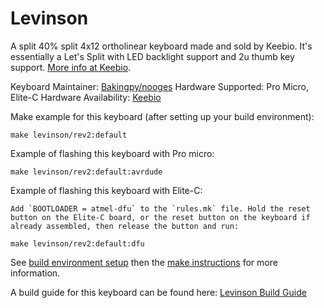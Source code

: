Levinson
========

A split 40% split 4x12 ortholinear keyboard made and sold by Keebio. It's essentially a Let's Split with LED backlight support and 2u thumb key support. [More info at Keebio](https://keeb.io).

Keyboard Maintainer: [Bakingpy/nooges](https://github.com/nooges)
Hardware Supported: Pro Micro, Elite-C
Hardware Availability: [Keebio](https://keeb.io)

Make example for this keyboard (after setting up your build environment):

    make levinson/rev2:default

Example of flashing this keyboard with Pro micro:

    make levinson/rev2:default:avrdude

Example of flashing this keyboard with Elite-C:

    Add `BOOTLOADER = atmel-dfu` to the `rules.mk` file. Hold the reset button on the Elite-C board, or the reset button on the keyboard if already assembled, then release the button and run:

    make levinson/rev2:default:dfu

See [build environment setup](https://docs.qmk.fm/build_environment_setup.html) then the [make instructions](https://docs.qmk.fm/make_instructions.html) for more information.

A build guide for this keyboard can be found here: [Levinson Build Guide](https://docs.keeb.io)
